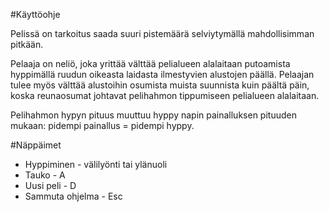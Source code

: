 #Käyttöohje

Pelissä on tarkoitus saada suuri pistemäärä selviytymällä mahdollisimman pitkään.

Pelaaja on neliö, joka yrittää välttää pelialueen alalaitaan putoamista hyppimällä ruudun oikeasta laidasta ilmestyvien alustojen päällä. Pelaajan tulee myös välttää alustoihin osumista muista suunnista kuin päältä päin, koska reunaosumat johtavat pelihahmon tippumiseen pelialueen alalaitaan.

Pelihahmon hypyn pituus muuttuu hyppy napin painalluksen pituuden mukaan: pidempi painallus = pidempi hyppy.

#Näppäimet
* Hyppiminen - välilyönti tai ylänuoli
* Tauko - A
* Uusi peli - D
* Sammuta ohjelma - Esc
